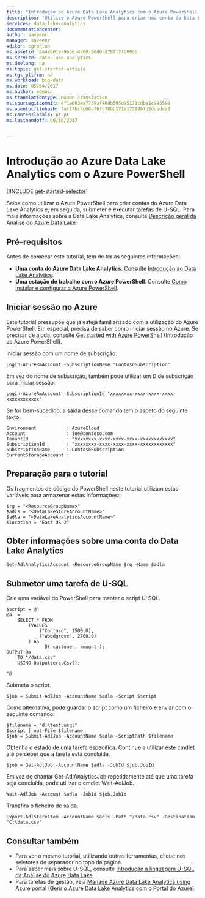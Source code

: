 ```yaml
---
title: "Introdução ao Azure Data Lake Analytics com o Azure PowerShell | Microsoft Docs"
description: 'Utilize o Azure PowerShell para criar uma conta do Data Lake Analytics, criar um trabalho do Data Lake Analytics com U-SQL e submeter o trabalho. '
services: data-lake-analytics
documentationcenter: 
author: saveenr
manager: saveenr
editor: cgronlun
ms.assetid: 8a4e901e-9656-4a60-90d0-d78ff2f00656
ms.service: data-lake-analytics
ms.devlang: na
ms.topic: get-started-article
ms.tgt_pltfrm: na
ms.workload: big-data
ms.date: 05/04/2017
ms.author: edmaca
ms.translationtype: Human Translation
ms.sourcegitcommit: ef1e603ea7759af76db595d95171cdbe1c995598
ms.openlocfilehash: faf17bcac66a70fc78bb171e172886fd2dcadca8
ms.contentlocale: pt-pt
ms.lasthandoff: 06/16/2017


---
```

<a id="get-started-with-azure-data-lake-analytics-using-azure-powershell" class="xliff"></a>

# Introdução ao Azure Data Lake Analytics com o Azure PowerShell
[!INCLUDE [get-started-selector](../../includes/data-lake-analytics-selector-get-started.md)]

Saiba como utilizar o Azure PowerShell para criar contas do Azure Data Lake Analytics e, em seguida, submeter e executar tarefas de U-SQL. Para mais informações sobre a Data Lake Analytics, consulte [Descrição geral da Análise do Azure Data Lake](data-lake-analytics-overview.md).

<a id="prerequisites" class="xliff"></a>

## Pré-requisitos

Antes de começar este tutorial, tem de ter as seguintes informações:

* **Uma conta do Azure Data Lake Analytics**. Consulte [Introdução ao Data Lake Analytics](https://docs.microsoft.com/en-us/azure/data-lake-analytics/data-lake-analytics-get-started-portal).
* **Uma estação de trabalho com o Azure PowerShell**. Consulte [Como instalar e configurar o Azure PowerShell](/powershell/azure/overview).

<a id="log-in-to-azure" class="xliff"></a>

## Iniciar sessão no Azure

Este tutorial pressupõe que já esteja familiarizado com a utilização do Azure PowerShell. Em especial, precisa de saber como iniciar sessão no Azure. Se precisar de ajuda, consulte [Get started with Azure PowerShell](https://docs.microsoft.com/en-us/powershell/azure/get-started-azureps) (Introdução ao Azure PowerShell).

Iniciar sessão com um nome de subscrição:

```
Login-AzureRmAccount -SubscriptionName "ContosoSubscription"
```

Em vez do nome de subscrição, também pode utilizar um D de subscrição para iniciar sessão:

```
Login-AzureRmAccount -SubscriptionId "xxxxxxxx-xxxx-xxxx-xxxx-xxxxxxxxxxxx"
```

Se for bem-sucedido, a saída desse comando tem o aspeto do seguinte texto:

```
Environment           : AzureCloud
Account               : joe@contoso.com
TenantId              : "xxxxxxxx-xxxx-xxxx-xxxx-xxxxxxxxxxxx"
SubscriptionId        : "xxxxxxxx-xxxx-xxxx-xxxx-xxxxxxxxxxxx"
SubscriptionName      : ContosoSubscription
CurrentStorageAccount :
```

<a id="preparing-for-the-tutorial" class="xliff"></a>

## Preparação para o tutorial

Os fragmentos de código do PowerShell neste tutorial utilizam estas variáveis para armazenar estas informações:

```
$rg = "<ResourceGroupName>"
$adls = "<DataLakeStoreAccountName>"
$adla = "<DataLakeAnalyticsAccountName>"
$location = "East US 2"
```

<a id="get-information-about-a-data-lake-analytics-account" class="xliff"></a>

## Obter informações sobre uma conta do Data Lake Analytics

```
Get-AdlAnalyticsAccount -ResourceGroupName $rg -Name $adla  
```

<a id="submit-a-u-sql-job" class="xliff"></a>

## Submeter uma tarefa de U-SQL

Crie uma variável do PowerShell para manter o script U-SQL.

```
$script = @"
@a  = 
    SELECT * FROM 
        (VALUES
            ("Contoso", 1500.0),
            ("Woodgrove", 2700.0)
        ) AS 
              D( customer, amount );
OUTPUT @a
    TO "/data.csv"
    USING Outputters.Csv();

"@
```

Submeta o script.

```
$job = Submit-AdlJob -AccountName $adla –Script $script
```

Como alternativa, pode guardar o script como um ficheiro e enviar com o seguinte comando:

```
$filename = "d:\test.usql"
$script | out-File $filename
$job = Submit-AdlJob -AccountName $adla –ScriptPath $filename
```


Obtenha o estado de uma tarefa específica. Continue a utilizar este cmdlet até perceber que a tarefa está concluída.

```
$job = Get-AdlJob -AccountName $adla -JobId $job.JobId
```

Em vez de chamar Get-AdlAnalyticsJob repetidamente até que uma tarefa seja concluída, pode utilizar o cmdlet Wait-AdlJob.

```
Wait-AdlJob -Account $adla -JobId $job.JobId
```

Transfira o ficheiro de saída.

```
Export-AdlStoreItem -AccountName $adls -Path "/data.csv" -Destination "C:\data.csv"
```

<a id="see-also" class="xliff"></a>

## Consultar também
* Para ver o mesmo tutorial, utilizando outras ferramentas, clique nos seletores de separador no topo da página.
* Para saber mais sobre U-SQL, consulte [Introdução à linguagem U-SQL da Análise do Azure Data Lake](data-lake-analytics-u-sql-get-started.md).
* Para tarefas de gestão, veja [Manage Azure Data Lake Analytics using Azure portal (Gerir o Azure Data Lake Analytics com o Portal do Azure)](data-lake-analytics-manage-use-portal.md).

